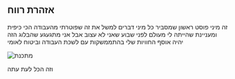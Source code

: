 ## אזהרת רווח

זה מיני פוסט ראשון שמסביר כל מיני דברים
למשל את זה שפוטרתי מהעבודה הכי כיפית ומעניינת שהייתה לי מעולם לפני שבוע
שאני לא עצוב אבל אני מתגעגע
שהבלוג הזה יהיה אוסף החוויות שלי בהתממשקות עם לשכת העבודה וביטוח לאומי

![מתכנת](http://i.imgur.com/brJD9DJ.png)

וזה הכל לעת עתה
